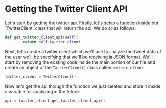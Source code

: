 <!--title={Getting the Twitter Client API}-->

<!--badges={Web Development:20}-->

<h1>Getting the Twitter Client API</h1>
Let's start by getting the twitter api. Firstly, let's setup a function inside our `TwitterClient` class that will return the api. We do so as follows:

```python
def get_twitter_client_api(self):
        return self.twitter_client
```

Next, let's create a twitter client which we'll use to analyze the tweet data of the user we'll be specifying that we'll be receiving in JSON format. We'll start by removing the existing code inside the main portion of our file and create an object of the `TwitterClient()` class called `twitter_client`. 

```python
twitter_client = TwitterClient()
```

Now let's get the api through the function we just created and store it inside a variable for analyzing in the future.

```python
api = twitter_client.get_twitter_client_api()
```



